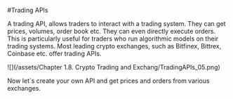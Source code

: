 #Trading APIs

A trading API, allows traders to interact with a trading system. They can get prices, volumes, order book etc. They can even directly execute orders. This is particularly useful for traders who run algorithmic models on their trading systems. Most leading crypto exchanges, such as Bitfinex, Bittrex, Coinbase etc. offer trading APIs.

![](/assets/Chapter 1.8. Crypto Trading and Exchang/TradingAPIs_05.png)


Now let`s create your own API and get prices and orders from various exchanges.

